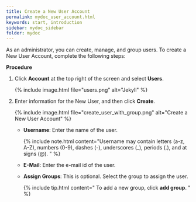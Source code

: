 ```yaml
---
title: Create a New User Account
permalink: mydoc_user_account.html
keywords: start, introduction
sidebar: mydoc_sidebar
folder: mydoc
---
```


As an administrator, you can create, manage, and group users. To create a New User Account, complete the following steps:

**Procedure**


1. Click **Account** at the top right of the screen and select **Users**.
    
    {% include image.html file="users.png" alt="Jekyll"  %}
2. Enter information for the New User, and then click **Create**.

    {% include image.html file="create_user_with_group.png" alt="Create a New User Account" %}
    * **Username**: Enter the name of the user.

        {% include note.html content="Username may contain letters (a-z, A-Z), numbers (0-9), dashes (-), underscores (_), periods (.), and at signs (@).  " %}
    * **E-Mail**: Enter the e-mail id of the user.
    * **Assign Groups**: This is optional. Select the group to assign the user.

        {% include tip.html content=" To add a new group, click **add group**.  " %}
























